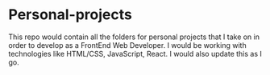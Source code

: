 # Personal-projects
This repo would contain all the folders for personal projects that I take on in order to develop as a FrontEnd Web Developer. I would be working with technologies like HTML/CSS, JavaScript, React. I would also update this as I go.
